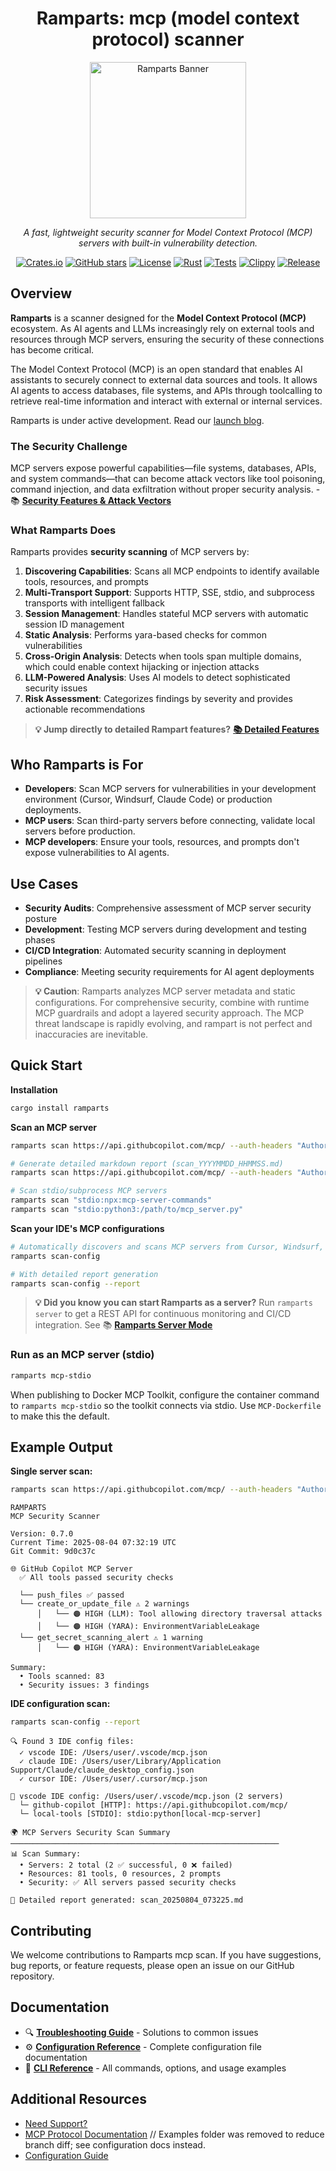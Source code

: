 <div align="center">

# Ramparts: mcp (model context protocol) scanner

<img src="assets/ramparts.png" alt="Ramparts Banner" width="250" />

*A fast, lightweight security scanner for Model Context Protocol (MCP) servers with built-in vulnerability detection.*

[![Crates.io](https://img.shields.io/crates/v/ramparts)](https://crates.io/crates/ramparts)
[![GitHub stars](https://img.shields.io/github/stars/getjavelin/ramparts?style=social)](https://github.com/getjavelin/ramparts)
[![License](https://img.shields.io/badge/license-Apache%202.0-blue.svg)](LICENSE)
[![Rust](https://img.shields.io/badge/rust-1.70+-blue.svg)](https://www.rust-lang.org/)
[![Tests](https://img.shields.io/github/actions/workflow/status/getjavelin/ramparts/pr-check.yml?label=tests)](https://github.com/getjavelin/ramparts/actions)
[![Clippy](https://img.shields.io/github/actions/workflow/status/getjavelin/ramparts/pr-check.yml?label=lint)](https://github.com/getjavelin/ramparts/actions)
[![Release](https://img.shields.io/github/release/getjavelin/ramparts)](https://github.com/getjavelin/ramparts/releases)

</div>

## Overview

**Ramparts** is a scanner designed for the **Model Context Protocol (MCP)** ecosystem. As AI agents and LLMs increasingly rely on external tools and resources through MCP servers, ensuring the security of these connections has become critical.   

The Model Context Protocol (MCP) is an open standard that enables AI assistants to securely connect to external data sources and tools. It allows AI agents to access databases, file systems, and APIs through toolcalling to retrieve real-time information and interact with external or internal services.

Ramparts is under active development. Read our [launch blog](https://www.getjavelin.com/blogs/ramparts-mcp-scan).

### The Security Challenge

MCP servers expose powerful capabilities—file systems, databases, APIs, and system commands—that can become attack vectors like tool poisoning, command injection, and data exfiltration without proper security analysis. - 📚 **[Security Features & Attack Vectors](docs/security-features.md)** 



### What Ramparts Does

Ramparts provides **security scanning** of MCP servers by:

1. **Discovering Capabilities**: Scans all MCP endpoints to identify available tools, resources, and prompts
2. **Multi-Transport Support**: Supports HTTP, SSE, stdio, and subprocess transports with intelligent fallback
3. **Session Management**: Handles stateful MCP servers with automatic session ID management
4. **Static Analysis**: Performs yara-based checks for common vulnerabilities
5. **Cross-Origin Analysis**: Detects when tools span multiple domains, which could enable context hijacking or injection attacks
6. **LLM-Powered Analysis**: Uses AI models to detect sophisticated security issues
7. **Risk Assessment**: Categorizes findings by severity and provides actionable recommendations
>
> **💡 Jump directly to detailed Rampart features?**
> [**📚 Detailed Features**](docs/features.md)

## Who Ramparts is For

- **Developers**: Scan MCP servers for vulnerabilities in your development environment (Cursor, Windsurf, Claude Code) or production deployments.  
- **MCP users**: Scan third-party servers before connecting, validate local servers before production.  
- **MCP developers**: Ensure your tools, resources, and prompts don't expose vulnerabilities to AI agents.

## Use Cases

- **Security Audits**: Comprehensive assessment of MCP server security posture
- **Development**: Testing MCP servers during development and testing phases  
- **CI/CD Integration**: Automated security scanning in deployment pipelines
- **Compliance**: Meeting security requirements for AI agent deployments

> **💡 Caution**: Ramparts analyzes MCP server metadata and static configurations. For comprehensive security, combine with runtime MCP guardrails and adopt a layered security approach. The MCP threat landscape is rapidly evolving, and rampart is not perfect and inaccuracies are inevitable.

## Quick Start

**Installation**
```bash
cargo install ramparts
```

**Scan an MCP server**
```bash
ramparts scan https://api.githubcopilot.com/mcp/ --auth-headers "Authorization: Bearer $TOKEN"

# Generate detailed markdown report (scan_YYYYMMDD_HHMMSS.md)
ramparts scan https://api.githubcopilot.com/mcp/ --auth-headers "Authorization: Bearer $TOKEN" --report

# Scan stdio/subprocess MCP servers
ramparts scan "stdio:npx:mcp-server-commands"
ramparts scan "stdio:python3:/path/to/mcp_server.py"
```

**Scan your IDE's MCP configurations**
```bash
# Automatically discovers and scans MCP servers from Cursor, Windsurf, VS Code, Claude Desktop, Claude Code
ramparts scan-config

# With detailed report generation
ramparts scan-config --report
```

> **💡 Did you know you can start Ramparts as a server?** Run `ramparts server` to get a REST API for continuous monitoring and CI/CD integration. See 📚 **[Ramparts Server Mode](docs/api.md)** 

### Run as an MCP server (stdio)

```bash
ramparts mcp-stdio
```

When publishing to Docker MCP Toolkit, configure the container command to `ramparts mcp-stdio` so the toolkit connects via stdio. Use `MCP-Dockerfile` to make this the default.

## Example Output

**Single server scan:**
```bash
ramparts scan https://api.githubcopilot.com/mcp/ --auth-headers "Authorization: Bearer $TOKEN"
```

```
RAMPARTS
MCP Security Scanner

Version: 0.7.0
Current Time: 2025-08-04 07:32:19 UTC
Git Commit: 9d0c37c

🌐 GitHub Copilot MCP Server
  ✅ All tools passed security checks

  └── push_files ✅ passed
  └── create_or_update_file ⚠️ 2 warnings
      │   └── 🟠 HIGH (LLM): Tool allowing directory traversal attacks
      │   └── 🟠 HIGH (YARA): EnvironmentVariableLeakage
  └── get_secret_scanning_alert ⚠️ 1 warning
      │   └── 🟠 HIGH (YARA): EnvironmentVariableLeakage

Summary:
  • Tools scanned: 83
  • Security issues: 3 findings
```

**IDE configuration scan:**
```bash
ramparts scan-config --report
```

```
🔍 Found 3 IDE config files:
  ✓ vscode IDE: /Users/user/.vscode/mcp.json
  ✓ claude IDE: /Users/user/Library/Application Support/Claude/claude_desktop_config.json
  ✓ cursor IDE: /Users/user/.cursor/mcp.json

📁 vscode IDE config: /Users/user/.vscode/mcp.json (2 servers)
  └─ github-copilot [HTTP]: https://api.githubcopilot.com/mcp/
  └─ local-tools [STDIO]: stdio:python[local-mcp-server]

🌍 MCP Servers Security Scan Summary
────────────────────────────────────────────────────────────
📊 Scan Summary:
  • Servers: 2 total (2 ✅ successful, 0 ❌ failed)
  • Resources: 81 tools, 0 resources, 2 prompts
  • Security: ✅ All servers passed security checks

📄 Detailed report generated: scan_20250804_073225.md
```

## Contributing

We welcome contributions to Ramparts mcp scan. If you have suggestions, bug reports, or feature requests, please open an issue on our GitHub repository.

## Documentation
- 🔍 **[Troubleshooting Guide](docs/troubleshooting.md)** - Solutions to common issues
- ⚙️ **[Configuration Reference](docs/configuration.md)** - Complete configuration file documentation
- 📖 **[CLI Reference](docs/cli.md)** - All commands, options, and usage examples

## Additional Resources
- [Need Support?](https://github.com/getjavelin/ramparts/issues)
- [MCP Protocol Documentation](https://modelcontextprotocol.io/)
// Examples folder was removed to reduce branch diff; see configuration docs instead.
- [Configuration Guide](docs/configuration.md)
